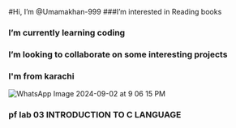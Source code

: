 #Hi, I’m @Umamakhan-999
###I’m interested in Reading books
### I’m currently learning coding
### I’m looking to collaborate on some interesting projects
### I'm from karachi



![WhatsApp Image 2024-09-02 at 9 06 15 PM](https://github.com/user-attachments/assets/3816090e-7a6d-4cdb-96de-6e439886ef77)
### pf lab 03 INTRODUCTION TO C LANGUAGE
